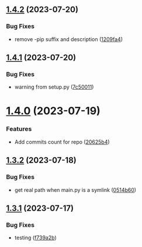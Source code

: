 ## [1.4.2](https://github.com/ghfetch/ghfetch/compare/v1.4.1...v1.4.2) (2023-07-20)


### Bug Fixes

* remove -pip suffix and description ([1209fa4](https://github.com/ghfetch/ghfetch/commit/1209fa4fce62ecd46134a0139ba7666224157450))



## [1.4.1](https://github.com/ghfetch/ghfetch/compare/v1.4.0...v1.4.1) (2023-07-20)


### Bug Fixes

* warning from setup.py ([7c50011](https://github.com/ghfetch/ghfetch/commit/7c50011c2c6e62112eeb7c656269838814a53032))



# [1.4.0](https://github.com/ghfetch/ghfetch/compare/v1.3.2...v1.4.0) (2023-07-19)


### Features

* Add commits count for repo ([20625b4](https://github.com/ghfetch/ghfetch/commit/20625b43d3e9d2ae564f5eec7c4037a9580a5844))



## [1.3.2](https://github.com/ghfetch/ghfetch/compare/v1.3.1...v1.3.2) (2023-07-18)


### Bug Fixes

* get real path when main.py is a symlink ([0514b60](https://github.com/ghfetch/ghfetch/commit/0514b60c24007dcd98dcf0655e6eabb2473fce01))



## [1.3.1](https://github.com/ghfetch/ghfetch/compare/v1.3.0...v1.3.1) (2023-07-17)


### Bug Fixes

* testing ([f739a2b](https://github.com/ghfetch/ghfetch/commit/f739a2b16902dfa999546001cfa7ad8637266ce8))



